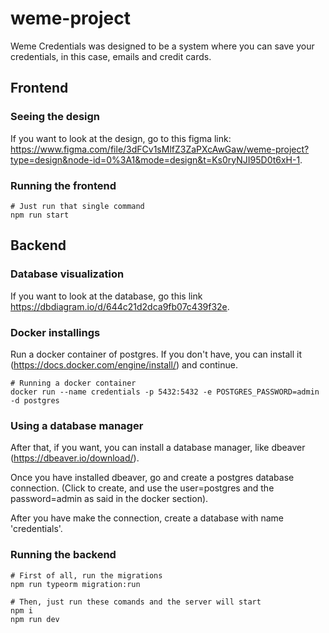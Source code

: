 # weme-project

Weme Credentials was designed to be a system where you can save your credentials, in this case, emails and credit cards.

## Frontend

### Seeing the design

If you want to look at the design, go to this figma link: https://www.figma.com/file/3dFCv1sMlfZ3ZaPXcAwGaw/weme-project?type=design&node-id=0%3A1&mode=design&t=Ks0ryNJI95D0t6xH-1.

### Running the frontend

```
# Just run that single command
npm run start
```

## Backend

### Database visualization

If you want to look at the database, go this link https://dbdiagram.io/d/644c21d2dca9fb07c439f32e.

### Docker installings

Run a docker container of postgres. If you don't have, you can install it (https://docs.docker.com/engine/install/) and continue.

```
# Running a docker container
docker run --name credentials -p 5432:5432 -e POSTGRES_PASSWORD=admin -d postgres
```

### Using a database manager

After that, if you want, you can install a database manager, like dbeaver (https://dbeaver.io/download/).

Once you have installed dbeaver, go and create a postgres database connection. (Click to create, and use the user=postgres and the password=admin as said in the docker section).

After you have make the connection, create a database with name 'credentials'.

### Running the backend

```
# First of all, run the migrations
npm run typeorm migration:run

# Then, just run these comands and the server will start
npm i
npm run dev
```
